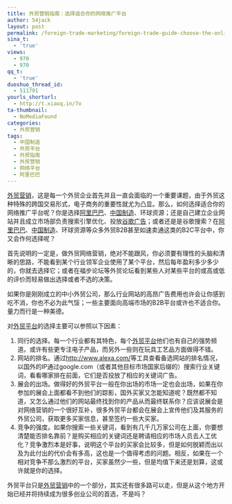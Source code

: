 ```yaml
---
title: 外贸营销指南：选择适合你的网络推广平台
author: 54jack
layout: post
permalink: /foreign-trade-marketing/foreign-trade-guide-choose-the-online-marketing-platform-that-suits-you/
sina_t:
  - 'true'
views:
  - 970
  - 970
qq_t:
  - 'true'
duoshuo_thread_id:
  - 511791
yourls_shorturl:
  - http://t.xiaoq.in/7o
ta-thumbnail:
  - NoMediaFound
categories:
  - 外贸营销
tags:
  - 中国制造
  - 外贸平台
  - 外贸指南
  - 外贸营销
  - 网络平台
  - 阿里巴巴
---
```

<span class='wp_keywordlink_affiliate'><a href="https://xiaoq.in/tag/%e5%a4%96%e8%b4%b8%e8%90%a5%e9%94%80/" title="查看外贸营销中的全部文章" target="_blank">外贸营销</a></span>，这是每一个外贸企业首先并且一直会面临的一个重要课题，由于外贸这种特殊的跨国交易形式，电子商务的重要性就尤为凸显。那么，如何选择适合你的网络推广平台呢？你是选择<span class='wp_keywordlink_affiliate'><a href="https://xiaoq.in/tag/%e9%98%bf%e9%87%8c%e5%b7%b4%e5%b7%b4/" title="查看阿里巴巴中的全部文章" target="_blank">阿里巴巴</a></span>、<span class='wp_keywordlink_affiliate'><a href="https://xiaoq.in/tag/%e4%b8%ad%e5%9b%bd%e5%88%b6%e9%80%a0/" title="查看中国制造中的全部文章" target="_blank">中国制造</a></span>、环球资源；还是自己建立企业网站并且成立市场部负责搜索引擎优化、投放<span class='wp_keywordlink'><a href="https://xiaoq.in/google-adwords/" title="谷歌广告" target="_blank">谷歌广告</a></span>；或者还是是谷歌搜索？在<span class='wp_keywordlink_affiliate'><a href="https://xiaoq.in/tag/%e9%98%bf%e9%87%8c%e5%b7%b4%e5%b7%b4/" title="查看阿里巴巴中的全部文章" target="_blank">阿里巴巴</a></span>、<span class='wp_keywordlink_affiliate'><a href="https://xiaoq.in/tag/%e4%b8%ad%e5%9b%bd%e5%88%b6%e9%80%a0/" title="查看中国制造中的全部文章" target="_blank">中国制造</a></span>、环球资源等众多外贸B2B甚至如速卖通这类的B2C平台中，你又会作何选择呢？

首先说明的一定是，做外贸网络营销，绝对不能跟风，你必须要有理性的头脑和清晰的思路，不能看到某个行业领军企业使用了某个平台，然后每年盈利多少多少的，你就去选择它；或者在福步论坛等外贸论坛看到某些人对某些平台的或高或低的评价而轻易做出选择或者不选的决策。

如果你是刚刚成立的中小外贸公司，那么行业网站的高昂广告费用也许会让你感到吃不消，你也不必为此气馁；一些主要面向高端市场的B2B平台或许也不适合你。量力而行是一种美德。

对<span class='wp_keywordlink_affiliate'><a href="https://xiaoq.in/tag/%e5%a4%96%e8%b4%b8%e5%b9%b3%e5%8f%b0/" title="查看外贸平台中的全部文章" target="_blank">外贸平台</a></span>的选择主要可以参照以下因素：

1.  同行的选择。每一个行业都有其特色，每个<span class='wp_keywordlink_affiliate'><a href="https://xiaoq.in/tag/%e5%a4%96%e8%b4%b8%e5%b9%b3%e5%8f%b0/" title="查看外贸平台中的全部文章" target="_blank">外贸平台</a></span>他们也有自己的强势频道。或许有些更专注电子产品，而另外一些则在玩具工艺品方面做得不错。
2.  网站的排名。通过<a title="Alexa" href="http://www.alexa.com/" target="_blank">http://www.alexa.com/</a>等工具查看备选网站的排名情况，以国外的IP通过google.com（或者其他目标市场国家后缀的）搜索行业关键词，看看哪家排在前面，它们是否投放了相应的关键词广告。
3.  展会的出场。做得好的外贸平台一般在你出场的市场一定也会出场，如果在你参加的展会上面都看不到他们的踪影，国外买家又怎能知道呢？既然都不知道，又怎么通过他们的网站最终找到你的产品从而最终联系你？应该说展会是对网络营销的一个很好互补，很多外贸平台都会在展会上宣传他们及其服务的外贸公司，获取更多买家信息，甚至签约一些大买家。
4.  竞争的强度。如果你搜索一些关键词，看到有几千几万家公司在上面，你要想清楚能否排名靠前？是购买相应的关键词还是聘请相应的市场人员去人工优化？竞争激烈本是好事，说明这个平台的买家会比较多，但是如何脱颖而出以及为此付出的代价会有多高，这也是一个值得考虑的问题。相反，如果在一个相对竞争不那么激烈的平台，买家虽然少一些，但是均值下来还是划算，这或许就是你的选择。

外贸平台只是<span class='wp_keywordlink_affiliate'><a href="https://xiaoq.in/tag/%e5%a4%96%e8%b4%b8%e8%90%a5%e9%94%80/" title="查看外贸营销中的全部文章" target="_blank">外贸营销</a></span>中的一个部分，其实还有很多路可以走，但是从这个地方开始已经并将持续成为很多创业公司的首选，不是吗？